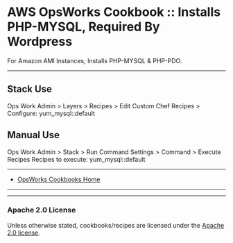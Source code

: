 # AWS OpsWorks Cookbook :: Installs PHP-MYSQL, Required By Wordpress

For Amazon AMI Instances, Installs PHP-MYSQL & PHP-PDO.

----

## Stack Use

Ops Work Admin > Layers > Recipes > Edit
Custom Chef Recipes > Configure: yum_mysql::default

## Manual Use

Ops Work Admin > Stack > Run Command
Settings > Command > Execute Recipes
Recipes to execute: yum_mysql::default

----

* [OpsWorks Cookbooks Home](https://github.com/tribalNerd/aws-opsworks-cookbooks/)

----
----

### Apache 2.0 License

Unless otherwise stated, cookbooks/recipes are licensed under the [Apache 2.0 license](http://aws.amazon.com/apache-2-0/).